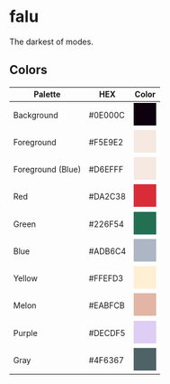 # falu
 The darkest of modes.

## Colors
| Palette      | HEX     | Color                       |
| ------------ | ------- | --------------------------- |
| Background   | #0E000C | ![Colored box][background]  |
| Foreground   | #F5E9E2 | ![Colored box][foreground]  |
| Foreground (Blue)   | #D6EFFF | ![Colored box][foreground]  |
| Red          | #DA2C38 | ![Colored box][red]         |
| Green        | #226F54 | ![Colored box][green]       |
| Blue         | #ADB6C4 | ![Colored box][blue]        |
| Yellow       | #FFEFD3 | ![Colored box][yellow]      |
| Melon        | #EABFCB | ![Colored box][melon]       |
| Purple       | #DECDF5 | ![Colored box][purple]      |
| Gray         | #4F6367 | ![Colored box][gray]        |

[background]:img/background.png
[foreground]:img/foreground.png
[currentline]:img/line.png
[red]:img/red.png
[green]:img/green.png
[blue]:img/blue.png
[yellow]:img/yellow.png
[pink]:img/pink.png
[purple]:img/purple.png
[gray]:img/gray.png
[melon]:img/melon.png
